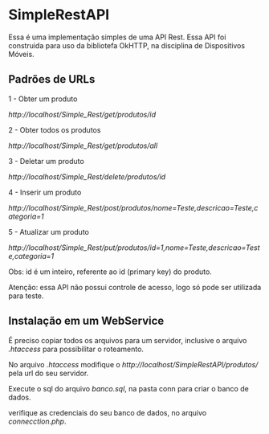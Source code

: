 # SimpleRestAPI

Essa é uma implementação simples de uma API Rest. Essa API foi construida para uso da bibliotefa OkHTTP, na disciplina de Dispositivos Móveis. 

## Padrões de URLs

1 - Obter um produto

*http://localhost/Simple_Rest/get/produtos/id*

2 - Obter todos os produtos

*http://localhost/Simple_Rest/get/produtos/all*

3 - Deletar um produto

*http://localhost/Simple_Rest/delete/produtos/id*

4 - Inserir um produto

*http://localhost/Simple_Rest/post/produtos/nome=Teste,descricao=Teste,categoria=1*

5 - Atualizar um produto

*http://localhost/Simple_Rest/put/produtos/id=1,nome=Teste,descricao=Teste,categoria=1*


Obs: id é um inteiro, referente ao id (primary key) do produto.

Atenção: essa API não possui controle de acesso, logo só pode ser utilizada para teste.  

## Instalação em um WebService

É preciso copiar todos os arquivos para um servidor, inclusive o arquivo *.htaccess* para possibilitar o roteamento.

No arquivo *.htaccess* modifique o *http://localhost/SimpleRestAPI/produtos/* pela url do seu servidor.

Execute o sql do arquivo *banco.sql*, na pasta conn para criar o banco de dados. 

verifique as credenciais do seu banco de dados, no arquivo *connecction.php*.
